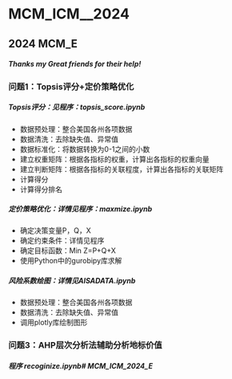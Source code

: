 # MCM_ICM__2024
## 2024 MCM_E

##### Thanks my Great friends for their help!

### 问题1：Topsis评分+定价策略优化

##### Topsis评分：见程序：topsis_score.ipynb

- 数据预处理：整合美国各州各项数据
- 数据清洗：去除缺失值、异常值
- 数据标准化：将数据转换为0-1之间的小数
- 建立权重矩阵：根据各指标的权重，计算出各指标的权重向量
- 建立判断矩阵：根据各指标的关联程度，计算出各指标的关联矩阵
- 计算得分
- 计算得分排名



##### 定价策略优化：详情见程序：maxmize.ipynb

- 确定决策变量P，Q，X
- 确定约束条件：详情见程序
- 确定目标函数：Min Z=P+Q+X
- 使用Python中的gurobipy库求解

##### 风险系数绘图：详情见AISADATA.ipynb

- 数据预处理：整合美国各州各项数据
- 数据清洗：去除缺失值、异常值
- 调用plotly库绘制图形


### 问题3：AHP层次分析法辅助分析地标价值

##### 程序 recoginize.ipynb# MCM_ICM_2024_E


